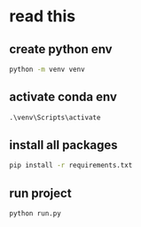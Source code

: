 # read this

## create python env

```cmd
python -m venv venv
```

## activate conda env

```cmd
.\venv\Scripts\activate

```

## install all packages

```cmd
pip install -r requirements.txt

```

## run project

```cmd
python run.py
```
